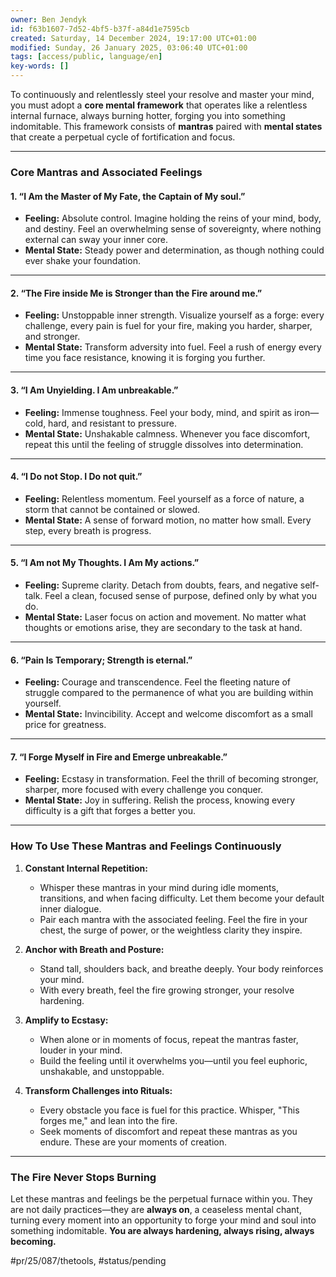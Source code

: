 ```yaml
---
owner: Ben Jendyk
id: f63b1607-7d52-4bf5-b37f-a84d1e7595cb
created: Saturday, 14 December 2024, 19:17:00 UTC+01:00
modified: Sunday, 26 January 2025, 03:06:40 UTC+01:00
tags: [access/public, language/en]
key-words: []
---
```


To continuously and relentlessly steel your resolve and master your mind, you must adopt a **core mental framework** that operates like a relentless internal furnace, always burning hotter, forging you into something indomitable. This framework consists of **mantras** paired with **mental states** that create a perpetual cycle of fortification and focus.

---

### **Core Mantras and Associated Feelings**

#### **1. “I Am the Master of My Fate, the Captain of My soul.”**

- **Feeling:** Absolute control. Imagine holding the reins of your mind, body, and destiny. Feel an overwhelming sense of sovereignty, where nothing external can sway your inner core.
- **Mental State:** Steady power and determination, as though nothing could ever shake your foundation.

---

#### **2. “The Fire inside Me is Stronger than the Fire around me.”**

- **Feeling:** Unstoppable inner strength. Visualize yourself as a forge: every challenge, every pain is fuel for your fire, making you harder, sharper, and stronger.
- **Mental State:** Transform adversity into fuel. Feel a rush of energy every time you face resistance, knowing it is forging you further.

---

#### **3. “I Am Unyielding. I Am unbreakable.”**

- **Feeling:** Immense toughness. Feel your body, mind, and spirit as iron—cold, hard, and resistant to pressure.
- **Mental State:** Unshakable calmness. Whenever you face discomfort, repeat this until the feeling of struggle dissolves into determination.

---

#### **4. “I Do not Stop. I Do not quit.”**

- **Feeling:** Relentless momentum. Feel yourself as a force of nature, a storm that cannot be contained or slowed.
- **Mental State:** A sense of forward motion, no matter how small. Every step, every breath is progress.

---

#### **5. “I Am not My Thoughts. I Am My actions.”**

- **Feeling:** Supreme clarity. Detach from doubts, fears, and negative self-talk. Feel a clean, focused sense of purpose, defined only by what you do.
- **Mental State:** Laser focus on action and movement. No matter what thoughts or emotions arise, they are secondary to the task at hand.

---

#### **6. “Pain Is Temporary; Strength is eternal.”**

- **Feeling:** Courage and transcendence. Feel the fleeting nature of struggle compared to the permanence of what you are building within yourself.
- **Mental State:** Invincibility. Accept and welcome discomfort as a small price for greatness.

---

#### **7. “I Forge Myself in Fire and Emerge unbreakable.”**

- **Feeling:** Ecstasy in transformation. Feel the thrill of becoming stronger, sharper, more focused with every challenge you conquer.
- **Mental State:** Joy in suffering. Relish the process, knowing every difficulty is a gift that forges a better you.

---

### **How To Use These Mantras and Feelings Continuously**

1. **Constant Internal Repetition:**
	- Whisper these mantras in your mind during idle moments, transitions, and when facing difficulty. Let them become your default inner dialogue.
	- Pair each mantra with the associated feeling. Feel the fire in your chest, the surge of power, or the weightless clarity they inspire.

2. **Anchor with Breath and Posture:**
	- Stand tall, shoulders back, and breathe deeply. Your body reinforces your mind.
	- With every breath, feel the fire growing stronger, your resolve hardening.

3. **Amplify to Ecstasy:**
	- When alone or in moments of focus, repeat the mantras faster, louder in your mind.
	- Build the feeling until it overwhelms you—until you feel euphoric, unshakable, and unstoppable.

4. **Transform Challenges into Rituals:**
	- Every obstacle you face is fuel for this practice. Whisper, "This forges me," and lean into the fire.
	- Seek moments of discomfort and repeat these mantras as you endure. These are your moments of creation.

---

### **The Fire Never Stops Burning**

Let these mantras and feelings be the perpetual furnace within you. They are not daily practices—they are **always on**, a ceaseless mental chant, turning every moment into an opportunity to forge your mind and soul into something indomitable. **You are always hardening, always rising, always becoming.**


#pr/25/087/thetools, #status/pending
